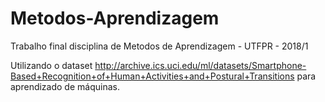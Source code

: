 # Metodos-Aprendizagem

Trabalho final disciplina de Metodos de Aprendizagem - UTFPR - 2018/1

Utilizando o dataset http://archive.ics.uci.edu/ml/datasets/Smartphone-Based+Recognition+of+Human+Activities+and+Postural+Transitions para aprendizado de máquinas.